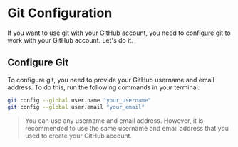 # Git Configuration

If you want to use git with your GitHub account, you need to configure git to work with your GitHub account. Let's do it.

## Configure Git

To configure git, you need to provide your GitHub username and email address. To do this, run the following commands in your terminal:

```bash
git config --global user.name "your_username"
git config --global user.email "your_email"
```

> You can use any username and email address. However, it is recommended to use the same username and email address that you used to create your GitHub account.
